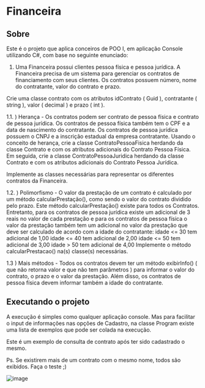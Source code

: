 # Financeira

## Sobre
Este é o projeto que aplica conceiros de POO I, em aplicação Console utilizando C#, com base no seguinte enunciado:

1) Uma Financeira possui clientes pessoa física e pessoa jurídica. A Financeira precisa de um sistema para gerenciar os contratos de financiamento com seus clientes. Os contratos possuem número, nome do contratante, valor do contrato e prazo.

Crie uma classe contrato com os atributos idContrato ( Guid ), contratante ( string ), valor ( decimal ) e prazo ( int ).

1.1. ) Herança - Os contratos podem ser contrato de pessoa física e contrato de pessoa jurídica. Os contratos de pessoa física também tem o CPF  e a data de nascimento do contratante. Os contratos de pessoa jurídica possuem o CNPJ e a inscrição estadual da empresa contratante. Usando o conceito de herança, crie a classe ContratoPessoaFisica herdando da classe Contrato e com os atributos adicionais do Contrato Pessoa Física. Em seguida, crie a classe ContratoPessoaJuridica herdando da classe Contrato e com os atributos adicionais do Contrato Pessoa Jurídica.

Implemente as classes necessárias para representar os diferentes contratos da Financeira.

1.2. ) Polimorfismo - O valor da prestação de um contrato é calculado por um método calcularPrestação(), como sendo o valor do contrato dividido pelo prazo. Este método calcularPrestação() existe para todos os Contratos. Entretanto, para os contratos de pessoa jurídica existe um adicional de 3 reais no valor de cada prestação e para os contratos de pessoa física o valor da prestação também tem um adicional no valor da prestação que deve ser calculado de acordo com a idade do contratante:
idade <= 30 tem adicional de 1,00
idade <= 40 tem adicional de 2,00
idade <= 50 tem adicional de 3,00
idade > 50 tem adicional de 4,00
Implemente o método calcularPrestacao() na(s) classe(s) necessárias.

1.3 ) Mais métodos - Todos os contratos devem ter um método exibirInfo() ( que não retorna valor e que não tem parâmetros ) para informar o valor do contrato, o prazo e o valor da prestação. Além disso, os contratos de pessoa física devem informar também a idade do contratante.

## Executando o projeto
A execução é simples como qualquer aplicação console. Mas para facilitar o input de informações nas opções de Cadastro, na classe Program existe uma lista de exemplos que pode ser colada na execução.

Este é um exemplo de consulta de contrato após ter sido cadastrado o mesmo.

Ps. Se existirem mais de um contrato com o mesmo nome, todos são exibidos. Faça o teste ;) 

![image](https://user-images.githubusercontent.com/38474570/187728360-5a727ea1-8072-45d2-b980-0c71b5380d22.png)

